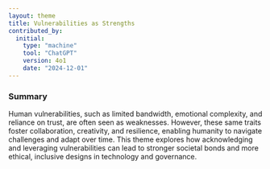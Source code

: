 ```yaml
---
layout: theme
title: Vulnerabilities as Strengths
contributed_by:
  initial:
    type: "machine"
    tool: "ChatGPT"
    version: 4o1
    date: "2024-12-01"
---
```


### Summary

Human vulnerabilities, such as limited bandwidth, emotional complexity, and reliance on trust, are often seen as weaknesses. However, these same traits foster collaboration, creativity, and resilience, enabling humanity to navigate challenges and adapt over time. This theme explores how acknowledging and leveraging vulnerabilities can lead to stronger societal bonds and more ethical, inclusive designs in technology and governance.

